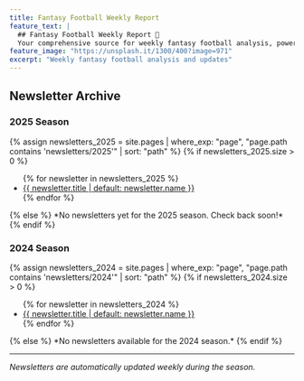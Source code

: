 ```yaml
---
title: Fantasy Football Weekly Report
feature_text: |
  ## Fantasy Football Weekly Report 🏈
  Your comprehensive source for weekly fantasy football analysis, power rankings, and entertaining commentary from each week of the season.
feature_image: "https://unsplash.it/1300/400?image=971"
excerpt: "Weekly fantasy football analysis and updates"
---
```


## Newsletter Archive

### 2025 Season
{% assign newsletters_2025 = site.pages | where_exp: "page", "page.path contains 'newsletters/2025'" | sort: "path" %}
{% if newsletters_2025.size > 0 %}
<ul class="newsletter-list">
  {% for newsletter in newsletters_2025 %}
  <li>
    <a href="{{ newsletter.url | relative_url }}">
      {{ newsletter.title | default: newsletter.name }}
    </a>
  </li>
  {% endfor %}
</ul>
{% else %}
*No newsletters yet for the 2025 season. Check back soon!*
{% endif %}

### 2024 Season  
{% assign newsletters_2024 = site.pages | where_exp: "page", "page.path contains 'newsletters/2024'" | sort: "path" %}
{% if newsletters_2024.size > 0 %}
<ul class="newsletter-list">
  {% for newsletter in newsletters_2024 %}
  <li>
    <a href="{{ newsletter.url | relative_url }}">
      {{ newsletter.title | default: newsletter.name }}
    </a>
  </li>
  {% endfor %}
</ul>
{% else %}
*No newsletters available for the 2024 season.*
{% endif %}

---

*Newsletters are automatically updated weekly during the season.*